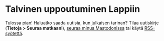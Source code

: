 # Talvinen uppoutuminen Lappiin

Tulossa pian! Haluatko saada uutisia, kun julkaisen tarinan? Tilaa uutiskirje (**Tietoja > Seuraa matkaani**), [seuraa minua Mastodonissa](https://photog.social/@explorewilder) tai käytä [RSS-syötettä](https://photog.social/@explorewilder.rss).
